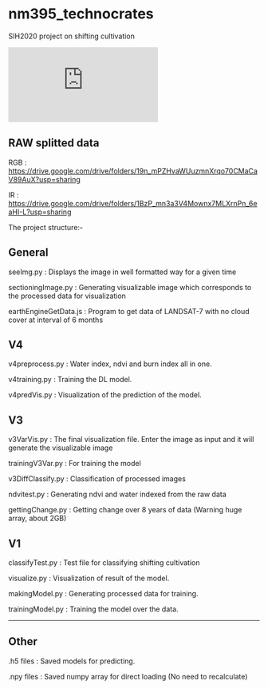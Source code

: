 # nm395_technocrates
SIH2020 project on shifting cultivation

![](https://github.com/VrushankiPatel/Detection_and_Visualization_Shifting_Cultivation/blob/main/NM-395_Technocrates_SIH2020.pdf)

RAW splitted data
---------------------

RGB : https://drive.google.com/drive/folders/19n_mPZHvaWUuzmnXrqo70CMaCaV89AuX?usp=sharing

IR : https://drive.google.com/drive/folders/1BzP_mn3a3V4Mownx7MLXrnPn_6eaHI-L?usp=sharing


The project structure:-

General
---------------------

seeImg.py : Displays the image in well formatted way for a given time

sectioningImage.py : Generating visualizable image which corresponds to the processed data for visualization

earthEngineGetData.js : Program to get data of LANDSAT-7 with no cloud cover at interval of 6 months


V4
---------------------

v4preprocess.py : Water index, ndvi and burn index all in one.

v4training.py : Training the DL model.

v4predVis.py : Visualization of the prediction of the model.





V3
---------------------


v3VarVis.py : The final visualization file. Enter the image as input and it will generate the visualizable image

trainingV3Var.py : For training the model

v3DiffClassify.py : Classification of processed images

ndvitest.py : Generating ndvi and water indexed from the raw data

gettingChange.py : Getting change over 8 years of data (Warning huge array, about 2GB)



V1
---------------------

classifyTest.py : Test file for classifying shifting cultivation

visualize.py : Visualization of result of the model.

makingModel.py : Generating processed data for training.

trainingModel.py : Training the model over the data.

---------------------


Other
---------------------

.h5 files : Saved models for predicting.

.npy files : Saved numpy array for direct loading (No need to recalculate)



